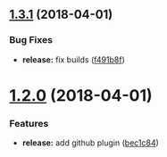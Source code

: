 <a name="1.3.1"></a>
## [1.3.1](https://github.com/f0rr0/church-encoding/compare/v1.3.0...v1.3.1) (2018-04-01)


### Bug Fixes

* **release:** fix builds ([f491b8f](https://github.com/f0rr0/church-encoding/commit/f491b8f))

<a name="1.2.0"></a>
# [1.2.0](https://github.com/f0rr0/church-encoding/compare/v1.1.0...v1.2.0) (2018-04-01)


### Features

* **release:** add github plugin ([bec1c84](https://github.com/f0rr0/church-encoding/commit/bec1c84))
